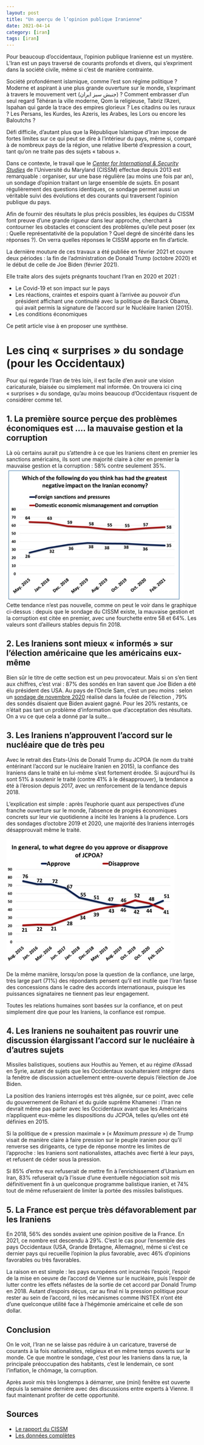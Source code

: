 ```yaml
---
layout: post
title: "Un aperçu de l’opinion publique Iranienne"
date: 2021-04-14
category: [iran]
tags: [iran]
---
```


Pour beaucoup d’occidentaux, l’opinion publique Iranienne est un mystère.  L’Iran est un pays traversé de courants profonds et divers, qui s’expriment dans la société civile, même si c’est de manière contrainte.

Société profondément islamique, comme l’est son régime politique ? Moderne et aspirant à une plus grande ouverture sur le monde, s’exprimant à travers le mouvement vert (جنبش سبز ایران‎) ? Comment embrasser d’un seul regard Téhéran la ville moderne, Qom la religieuse, Tabriz l’Azeri, Ispahan qui garde la trace des empires glorieux ? Les citadins ou les ruraux ? Les Persans, les Kurdes, les Azeris, les Arabes, les Lors ou encore les Baloutchs ?

Défi difficile, d’autant plus que la République Islamique d’Iran impose de fortes limites sur ce qui peut se dire à l’intérieur du pays, même si, comparé à de nombreux pays de la région, une relative liberté d’expression a court, tant qu’on ne traite pas des sujets « tabous ».

Dans ce contexte, le travail que le _[Center for International & Security Studies](https://cissm.umd.edu)_ de l’Université du Maryland (CISSM) effectue depuis 2013 est remarquable : organiser, sur une base régulière (au moins une fois par an), un sondage d’opinion traitant un large ensemble de sujets. En posant régulièrement des questions identiques, ce sondage permet aussi un véritable suivi des évolutions et des courants qui traversent l’opinion publique du pays.

<!--more-->

Afin de fournir des résultats le plus précis possibles, les équipes du CISSM font preuve d’une grande rigueur dans leur approche, cherchant à contourner les obstacles et conscient des problèmes qu’elle peut poser (ex : Quelle représentativité de la population ? Quel degré de sincérité dans les réponses ?). On verra quelles réponses le CISSM apporte en fin d’article.

La dernière mouture de ces travaux a été publiée en février 2021 et couvre deux périodes : la fin de l’administration de Donald Trump (octobre 2020) et le début de celle de Joe Biden (février 2021).

Elle traite alors des sujets prégnants touchant l’Iran en 2020 et 2021 : 
- Le Covid-19 et son impact sur le pays
- Les réactions, craintes et espoirs quant à l’arrivée au pouvoir d’un président affichant une continuité avec la politique de Barack Obama, qui avait permis la signature de l’accord sur le Nucléaire Iranien (2015).
- Les conditions économiques

Ce petit article vise à en proposer une synthèse.

# Les cinq « surprises » du sondage (pour les Occidentaux)

Pour qui regarde l’Iran de très loin, il est facile d’en avoir une vision caricaturale, biaisée ou simplement mal informée. On trouvera ici cinq « surprises » du sondage, qu’au moins beaucoup d’Occidentaux risquent de considérer comme tel.  

## 1. La première source perçue des problèmes économiques est …. la mauvaise gestion et la corruption

Là où certains aurait pu s’attendre à ce que les Iraniens citent en premier les sanctions américains, ils sont une majorité claire à citer en premier la mauvaise gestion et la corruption : 58% contre seulement 35%. 
![](/images/blog/CISSM-1.jpg)
Cette tendance n’est pas nouvelle, comme on peut le voir dans le graphique ci-dessus : depuis que le sondage du CISSM existe, la mauvaise gestion et la corruption est citée en premier, avec une fourchette entre 58 et 64%. Les valeurs sont d’ailleurs stables depuis fin 2018.

## 2. Les Iraniens sont mieux « informés » sur l’élection américaine que les américains eux-même

Bien sûr le titre de cette section est un peu provocateur. Mais si on s’en tient aux chiffres, c’est vrai : 87% des sondés en Iran savent que Joe Biden a été élu président des USA. Au pays de l’Oncle Sam, c’est un peu moins : selon un   [sondage de novembre 2020](https://www.reuters.com/article/us-usa-election-poll/nearly-80-of-americans-say-biden-won-white-house-ignoring-trumps-refusal-to-concede-reuters-ipsos-poll-idUSKBN27Q3ED) réalisé dans la foulée de l’élection , 79% des sondés disaient que Biden avaient gagné. Pour les 20% restants, ce n’était pas tant un problème d’information que d’acceptation des résultats. On a vu ce que cela a donné par la suite…

## 3. Les Iraniens n’approuvent l’accord sur le nucléaire que de très peu

Avec le retrait des Etats-Unis de Donald Trump du JCPOA (le nom du traité entérinant l’accord sur le nucléaire Iranien en 2015), la confiance des Iraniens dans le traité en lui-même s’est fortement érodée. Si aujourd’hui ils sont 51% à soutenir le traité (contre 41% à le désapprouver), la tendance a été à l’érosion depuis 2017, avec un renforcement de la tendance depuis 2018.

L’explication est simple : après l’euphorie quant aux perspectives d’une franche ouverture sur le monde, l’absence de progrès économiques concrets sur leur vie quotidienne a incité les Iraniens à la prudence. Lors des sondages d’octobre 2019 et 2020, une majorité des Iraniens interrogés désapprouvait même le traité.

![](/images/blog/CISSM-2.jpg)

De la même manière, lorsqu’on pose la question de la confiance, une large, très large part (71%) des répondants pensent qu’il est inutile que l’Iran fasse des concessions dans le cadre des accords internationaux, puisque les puissances signataires ne tiennent pas leur engagement.   

Toutes les relations humaines sont basées sur la confiance, et on peut simplement dire que pour les Iraniens, la confiance est rompue.

## 4. Les Iraniens ne souhaitent pas rouvrir une discussion élargissant l’accord sur le nucléaire à d’autres sujets

Missiles balistiques, soutiens aux Houthis au Yemen, et au régime d’Assad en Syrie, autant de sujets que les Occidentaux souhaiteraient intégrer dans la fenêtre de discussion actuellement entre-ouverte depuis l’élection de Joe Biden.

La position des Iraniens interrogés est très alignée, sur ce point, avec celle du gouvernement de Rohani et du guide suprême Khamenei : l’Iran ne devrait même pas parler avec les Occidentaux avant que les Américains n’appliquent eux-même les dispositions du JCPOA, telles qu’elles ont été définies en 2015.

Si la politique de « pression maximale » (« _Maximum pressure_ ») de Trump visait de manière claire à faire pression sur le peuple iranien pour qu’il renverse ses dirigeants, ce type de réponse montre les limites de l’approche : les Iraniens sont nationalistes, attachés avec fierté à leur pays, et refusent de céder sous la pression. 

Si 85% d’entre eux refuserait de mettre fin à l’enrichissement d’Uranium en Iran, 83% refuserait qu’à l’issue d’une éventuelle négociation soit mis définitivement fin à un quelconque programme balistique iranien, et 74% tout de même refuseraient de limiter la portée des missiles balistiques.

## 5. La France est perçue très défavorablement par les Iraniens

En 2018, 56% des sondés avaient une opinion positive de la France. En 2021, ce nombre est descendu à 29%. C’est le cas pour l’ensemble des pays Occidentaux (USA, Grande Bretagne, Allemagne), même si c’est ce dernier pays qui recueille l’opinion la plus favorable, avec 46% d’opinions favorables ou très favorables.

La raison en est simple : les pays européens ont incarnés l’espoir, l’espoir de la mise en oeuvre de l’accord de Vienne sur le nucléaire, puis l’espoir de lutter contre les effets néfastes de la sortie de cet accord par Donald Trump en 2018. Autant d’espoirs déçus, car au final ni la pression politique pour rester au sein de l’accord, ni les mécanismes comme INSTEX n’ont été d’une quelconque utilité face à l’hégémonie américaine et celle de son dollar.

## Conclusion

On le voit, l’Iran ne se laisse pas réduire à un caricature, traversé de courants à la fois nationalistes, religieux et en même temps ouverts sur le monde. Ce que montre le sondage, c’est pour les Iraniens dans la rue, la principale préoccupation des habitants, c’est le lendemain, ce sont l’inflation, le chômage, la corruption.

Après avoir mis très longtemps à démarrer, une (mini) fenêtre est ouverte depuis la semaine dernière avec des discussions entre experts à Vienne. Il faut maintenant profiter de cette opportunité.




## Sources
- [Le rapport du CISSM](https://cissm.umd.edu/sites/default/files/2021-02/CISSM%20Iran%20PO%20full%20report%20-02242021_0.pdf)
- [Les données complètes](https://cissm.umd.edu/sites/default/files/2021-02/CISSM%20Feb%202021%20and%20Oct%202020%20-%20Trend%20Tables.pdf)
